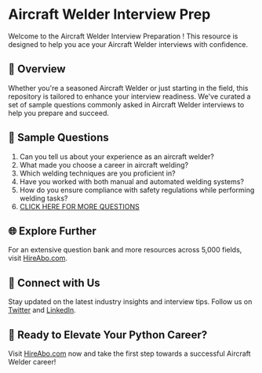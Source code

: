 # Aircraft Welder Interview Prep

Welcome to the Aircraft Welder Interview Preparation ! This resource is designed to help you ace your Aircraft Welder interviews with confidence.

## 🚀 Overview

Whether you're a seasoned Aircraft Welder or just starting in the field, this repository is tailored to enhance your interview readiness. We've curated a set of sample questions commonly asked in Aircraft Welder interviews to help you prepare and succeed.

## 📝 Sample Questions

1. Can you tell us about your experience as an aircraft welder?
2. What made you choose a career in aircraft welding?
3. Which welding techniques are you proficient in?
4. Have you worked with both manual and automated welding systems?
5. How do you ensure compliance with safety regulations while performing welding tasks?
6. [CLICK HERE FOR MORE QUESTIONS](https://hireabo.com/job/14_3_12/Aircraft%20Welder)

## 🌐 Explore Further

For an extensive question bank and more resources across 5,000 fields, visit [HireAbo.com](https://www.hireabo.com).

## 📱 Connect with Us

Stay updated on the latest industry insights and interview tips. Follow us on [Twitter](https://twitter.com/hireabo) and [LinkedIn](https://www.linkedin.com/in/hire-abo-3609972a8/).

## 🚀 Ready to Elevate Your Python Career?

Visit [HireAbo.com](https://www.hireabo.com) now and take the first step towards a successful Aircraft Welder career!
